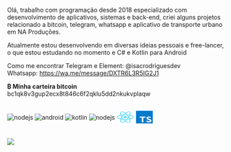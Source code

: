 Olá, trabalho com programação desde 2018 especializado com desenvolvimento de aplicativos, sistemas e back-end, criei alguns projetos relacionado a bitcoin, telegram, whatsapp e aplicativo de transporte urbano em NA Produções.

Atualmente estou desenvolvendo em diversas ideias pessoais e free-lancer, o que estou estudando no momento e C# e Kotlin para Android

Como me encontrar 
Telegram e Element: @isacrodriguesdev<br/>
Whatsapp: https://wa.me/message/DXTR6L3R5IG2J1

<b>₿ Minha carteira bitcoin</b>
<br/>
bc1qk8v3gup2ecx8t846c6f2qklu5dd2nkukvplaqw
<br/>
<br/>

<div align="left" valign="top">
  <img align="center" alt="nodejs" height="30" width="40" src="https://cdn.worldvectorlogo.com/logos/nodejs-icon.svg">
  <img align="center" alt="android" height="30" width="40" src="https://cdn.worldvectorlogo.com/logos/c--4.svg">
  <img align="center" alt="kotlin" height="23" width="33" src="https://cdn.worldvectorlogo.com/logos/kotlin-1.svg">
  <img align="center" alt="nodejs" height="30" width="40" src="https://cdn.worldvectorlogo.com/logos/android.svg">
  <img align="center" alt="React" height="30" width="40" src="https://raw.githubusercontent.com/devicons/devicon/master/icons/react/react-original.svg">
  <img align="center" alt="Js" height="30" width="40" src="https://raw.githubusercontent.com/devicons/devicon/master/icons/typescript/typescript-plain.svg">
</div>

<br/>
<br/>

<div align="left">
<!--   <a href="https://www.instagram.com/isacrodrigues.dev/" target="_blank"><img src="https://img.shields.io/badge/-Instagram-%23E4405F?style=for-the-badge&logo=instagram&logoColor=white" target="_blank"></a> -->
  <a href="https://www.linkedin.com/in/isacrodriguesdev/" target="_blank"><img src="https://img.shields.io/badge/-LinkedIn-%230077B5?style=for-the-badge&logo=linkedin&logoColor=white" target="_blank"></a> 
</div>
